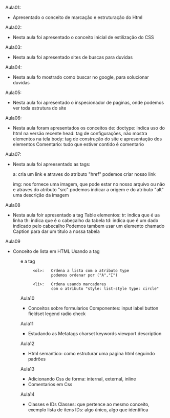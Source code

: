 Aula01:
- Apresentado o conceito de marcação e estruturação do Html



Aula02:
- Nesta aula foi apresentado o conceito inicial de estilização
do CSS



Aula03:
- Nesta aula foi apresentado sites de buscas para duvidas



Aula04:
- Nesta aula fo mostrado como buscar no google, para solucionar duvidas



Aula05:
- Nesta aula foi apresentado o inspecionador de paginas,
onde podemos ver toda estrutura do site



Aula06:
- Nesta aula foram apresentados os conceitos de:
    doctype: indica uso do html na versão recente
    head: tag de configurações, não mostra elementos na tela
    body: tag de construção do site  e apresentação dos elementos
    Comentario: <!--comentario--> tudo que estiver contido é comentario


Aula07:
- Nesta aula foi apreesentado as tags:
    
    a: cria um link e atraves do atributo "href" podemos criar nosso link

    img: nos fornece uma imagem, que pode estar no nosso arquivo ou não e atraves do atributo "src" podemos indicar a origem e do atributo "alt" uma descrição da imagem



Aula08
- Nesta aula foir apresentado a tag Table
    elementos:
                tr: indica que é ua linha
                th: indica que é o cabeçalho da tabela
                td: indica que é um dado indicado pelo cabecalho
    Podemos tambem usar um elemento chamado Caption
    para dar um titulo a nossa tabela


Aula09
- Conceito de lista em HTML
    Usando a tag <ol> e a tag <ul>
        
        <ol>:   Ordena a lista com o atributo type
                podemos ordenar por ("A","I")
        
        <li>:   Ordena usando marcadores
                com o atributo "style: list-style type: circle"


Aula10
- Conceitos sobre formularios
    Componentes:
                input
                label
                button
                fieldset
                legend
                radio
                check

Aula11
- Estudando as Metatags
    charset 
    keywords
    viewport
    description

Aula12
- Html semantico: como estruturar uma pagina html seguindo padrões

Aula13
- Adicionando Css de forma: internal, external, inline
- Comentarios em Css

Aula14
- Classes e IDs
    Classes: que pertence ao mesmo conceito, exemplo lista de itens
    IDs: algo único, algo que identifica